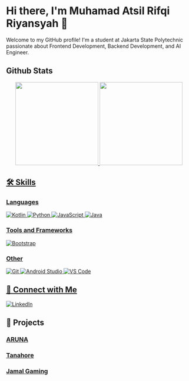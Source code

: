 # Hi there, I'm Muhamad Atsil Rifqi Riyansyah 👋

Welcome to my GitHub profile! I'm a student at Jakarta State Polytechnic passionate about Frontend Development, Backend Development, and AI Engineer.

## Github Stats
<p align="center">
<a href="https://github.com/riyanatsill">
   <img height="225em" src="http://github-profile-summary-cards.vercel.app/api/cards/repos-per-language?username=riyanatsill&theme=aura"/>
   <img height="225em" src="http://github-profile-summary-cards.vercel.app/api/cards/most-commit-language?username=riyanatsill&theme=aura"/>
</p>

## 🛠️ Skills

### Languages

![Kotlin](https://img.shields.io/badge/Kotlin-0095D5?style=for-the-badge&logo=kotlin&logoColor=white)
![Python](https://img.shields.io/badge/Python-3776AB?style=for-the-badge&logo=python&logoColor=white)
![JavaScript](https://img.shields.io/badge/JavaScript-F7DF1E?style=for-the-badge&logo=javascript&logoColor=black)
![Java](https://img.shields.io/badge/Java-007396?style=for-the-badge&logo=java&logoColor=white)

### Tools and Frameworks

![Bootstrap](https://img.shields.io/badge/Bootstrap-563D7C?style=for-the-badge&logo=bootstrap&logoColor=white)

### Other

![Git](https://img.shields.io/badge/Git-F05032?style=for-the-badge&logo=git&logoColor=white)
![Android Studio](https://img.shields.io/badge/Android_Studio-3DDC84?style=for-the-badge&logo=android-studio&logoColor=white)
![VS Code](https://img.shields.io/badge/VS_Code-0078D4?style=for-the-badge&logo=visual-studio-code&logoColor=white)

## 🔗 Connect with Me

[![LinkedIn](https://img.shields.io/badge/LinkedIn-0A66C2?style=for-the-badge&logo=linkedin&logoColor=white)](https://linkedin.com/in/riyanatsil)

## 💼 Projects

### [ARUNA](https://github.com/ARUNA-Capstone/ArunaApp)
### [Tanahore](https://github.com/tanahore/AndroidApp)
### [Jamal Gaming](https://github.com/riyanatsill/Jamal-Responsive)


